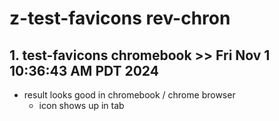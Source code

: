 # z-test-favicons rev-chron

## 1. test-favicons chromebook >> Fri Nov  1 10:36:43 AM PDT 2024 
- result looks good in chromebook / chrome browser 
  - icon shows up in tab
